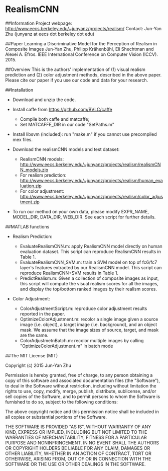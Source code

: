# RealismCNN
##Information
Project webpage: http://www.eecs.berkeley.edu/~junyanz/projects/realism/
Contact: Jun-Yan Zhu (junyanz at eecs dot berkeley dot edu)


##Paper
Learning a Discriminative Model for the Perception of Realism in Composite Images
Jun-Yan Zhu, Philipp Krähenbühl, Eli Shechtman and Alexei A. Efros. 
IEEE International Conference on Computer Vision (ICCV). 2015.


##Overview
This is the authors' implementation of (1) visual realism prediction and (2) color adjustment methods, described in the above paper. Please cite our paper if you use our code and data for your research.


##Installation
* Download and unzip the code.

* Install caffe from https://github.com/BVLC/caffe
  - Compile both caffe and matcaffe;   
  - Set MATCAFFE_DIR in our code "SetPaths.m"

* Install libsvm (included): run "make.m" if you cannot use precompiled mex files. 

* Download the realismCNN models and test dataset:
  - RealismCNN models: http://www.eecs.berkeley.edu/~junyanz/projects/realism/realismCNN_models.zip    
  - For realism prediction: http://www.eecs.berkeley.edu/~junyanz/projects/realism/human_evaluation.zip  
  - For color adjustment: http://www.eecs.berkeley.edu/~junyanz/projects/realism/color_adjustment.zip  

* To run our method on your own data, please modify EXPR_NAME, MODEL_DIR, DATA_DIR, WEB_DIR. See each script for further details.


##MATLAB functions 
* Realism Prediction: 
  - EvaluateRealismCNN.m: apply RealismCNN model directly on human evaluation dataset. This script can reproduce RealismCNN results in Table 1. 
  - EvaluateRealismCNN_SVM.m: train a SVM model on top of fc6/fc7 layer's features extracted by our RealismCNN model. This script can reproduce RealismCNN+SVM results in Table 1. 
  - PredictRealism.m: Given a collection of composite images as input, this script will compute the visual realism scores for all the images, and display the top/bottom ranked images by their realism scores. 

* Color Adjustment: 
  - ColorAdjustmentScript.m: reproduce color adjustment results reported in the paper. 
  - OptimizeColorAdjustment.m: recolor a single image given a source image (i.e. object), a target image (i.e. background), and an object mask. We assume that the image sizes of source, target, and mask are the same. 
  - ColorAdjustmetnBatch.m: recolor multiple images by calling "OptimizeColorAdjustment.m" in batch mode


##The MIT License (MIT)

Copyright (c) 2015 Jun-Yan Zhu

Permission is hereby granted, free of charge, to any person obtaining a copy
of this software and associated documentation files (the "Software"), to deal
in the Software without restriction, including without limitation the rights
to use, copy, modify, merge, publish, distribute, sublicense, and/or sell
copies of the Software, and to permit persons to whom the Software is
furnished to do so, subject to the following conditions:

The above copyright notice and this permission notice shall be included in
all copies or substantial portions of the Software.

THE SOFTWARE IS PROVIDED "AS IS", WITHOUT WARRANTY OF ANY KIND, EXPRESS OR
IMPLIED, INCLUDING BUT NOT LIMITED TO THE WARRANTIES OF MERCHANTABILITY,
FITNESS FOR A PARTICULAR PURPOSE AND NONINFRINGEMENT. IN NO EVENT SHALL THE
AUTHORS OR COPYRIGHT HOLDERS BE LIABLE FOR ANY CLAIM, DAMAGES OR OTHER
LIABILITY, WHETHER IN AN ACTION OF CONTRACT, TORT OR OTHERWISE, ARISING FROM,
OUT OF OR IN CONNECTION WITH THE SOFTWARE OR THE USE OR OTHER DEALINGS IN
THE SOFTWARE.

